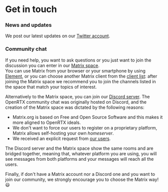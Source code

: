 # Get in touch

### News and updates
We post our latest updates on our [Twitter account](https://twitter.com/OpenRtx).

### Community chat
If you need help, you want to ask questions or you just want to join the discussion you can enter in our [Matrix space](https://matrix.to/#/#openrtx:matrix.org).\
You can use Matrix from your browser or your smartphone by using [Element](https://element.io/), or you can choose another Matrix client from the [client list](https://matrix.org/clients): after joining the Matrix space we recommend you to join the channels listed in the space that match your topics of interest.

Alternatively to the Matrix space, you can join our [Discord server](https://discord.gg/jZ9t8XTbmd). The OpenRTX community chat was originally hosted on Discord, and the creation of the Matrix space was dictated by the following reasons:

* Matrix.org is based on Free and Open Source Software and this makes it more aligned to OpenRTX ideals.
* We don't want to force our users to register on a proprietary platform, Matrix allows self-hosting your own *homeserver*.
* We received an explicit request from [our users](https://github.com/OpenRTX/openrtx.github.io/issues/9).

The Discord server and the Matrix space show the same rooms and are bridged together, meaning that, whatever platform you are using, you will see messages from both platforms 
and your messages will reach all the users.

Finally, if don't have a Matrix account nor a Discord one and you want to join our community, we strongly encourage you to choose the Matrix way! :smiley:
